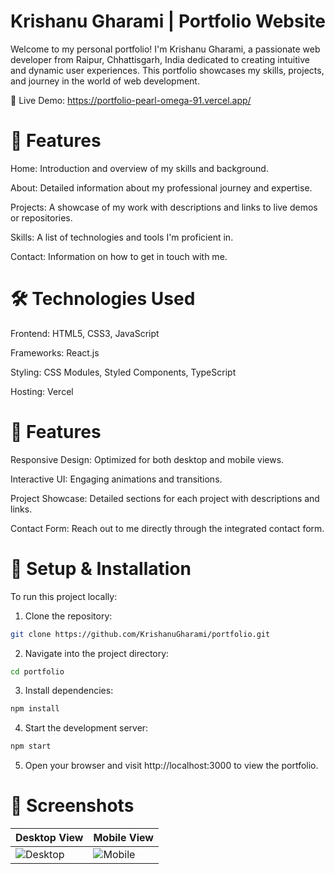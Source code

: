 # Krishanu Gharami | Portfolio Website
Welcome to my personal portfolio! I'm Krishanu Gharami, a passionate web developer from Raipur, Chhattisgarh, India dedicated to creating intuitive and dynamic user experiences. This portfolio showcases my skills, projects, and journey in the world of web development.

🔗 Live Demo: https://portfolio-pearl-omega-91.vercel.app/

# 🚀 Features
Home: Introduction and overview of my skills and background.

About: Detailed information about my professional journey and expertise.

Projects: A showcase of my work with descriptions and links to live demos or repositories.

Skills: A list of technologies and tools I'm proficient in.

Contact: Information on how to get in touch with me.

# 🛠 Technologies Used
Frontend: HTML5, CSS3, JavaScript

Frameworks: React.js

Styling: CSS Modules, Styled Components, TypeScript

Hosting: Vercel

# 📂 Features
Responsive Design: Optimized for both desktop and mobile views.

Interactive UI: Engaging animations and transitions.

Project Showcase: Detailed sections for each project with descriptions and links.

Contact Form: Reach out to me directly through the integrated contact form.

# 🧪 Setup & Installation
To run this project locally:
1. Clone the repository:
```bash
git clone https://github.com/KrishanuGharami/portfolio.git
```
2. Navigate into the project directory:
```bash
cd portfolio
```
3. Install dependencies:
```bash
npm install
```
4. Start the development server:
```bash
npm start
```
5. Open your browser and visit http://localhost:3000 to view the portfolio.

# 📸 Screenshots

| Desktop View                                 | Mobile View                                |
| -------------------------------------------- | ------------------------------------------ |
| ![Desktop]() | ![Mobile]() |

